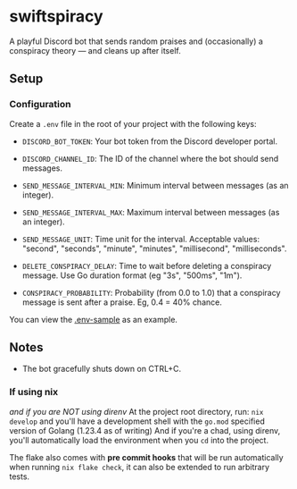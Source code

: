 # swiftspiracy

A playful Discord bot that sends random praises and (occasionally) a conspiracy theory — and cleans up after itself.

## Setup

### Configuration

Create a `.env` file in the root of your project with the following keys:

- `DISCORD_BOT_TOKEN`: Your bot token from the Discord developer portal.
- `DISCORD_CHANNEL_ID`: The ID of the channel where the bot should send messages.

- `SEND_MESSAGE_INTERVAL_MIN`: Minimum interval between messages (as an integer).
- `SEND_MESSAGE_INTERVAL_MAX`: Maximum interval between messages (as an integer).
- `SEND_MESSAGE_UNIT`: Time unit for the interval. Acceptable values: "second", "seconds", "minute", "minutes",
  "millisecond", "milliseconds".

- `DELETE_CONSPIRACY_DELAY`: Time to wait before deleting a conspiracy message. Use Go duration format (eg "3s",
  "500ms", "1m").
- `CONSPIRACY_PROBABILITY`: Probability (from 0.0 to 1.0) that a conspiracy message is sent after a praise. Eg, 0.4 =
  40% chance.

You can view the [.env-sample](./.env-sample) as an example.

## Notes

- The bot gracefully shuts down on CTRL+C.

### If using nix

*and if you are NOT using direnv*
At the project root directory, run:
`nix develop` and you'll have a development shell with the `go.mod` specified version of Golang (1.23.4 as of writing)
And if you're a chad, using direnv, you'll automatically load the environment when you `cd` into the project.

The flake also comes with **pre commit hooks** that will be run automatically when running `nix flake check`, it can also be extended to run arbitrary tests.

